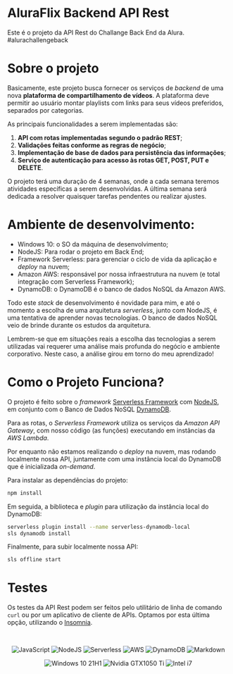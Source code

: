 # AluraFlix Backend API Rest

Este é o projeto da API Rest do Challange Back End da Alura. #alurachallengeback

# Sobre o projeto

Basicamente, este projeto busca fornecer os serviços de *backend* de uma nova **plataforma de compartilhamento de vídeos**. A plataforma deve permitir ao usuário montar playlists com links para seus vídeos preferidos, separados por categorias.

As principais funcionalidades a serem implementadas são:

1. **API com rotas implementadas segundo o padrão REST**;
2. **Validações feitas conforme as regras de negócio**;
3. **Implementação de base de dados para persistência das informações**;
4. **Serviço de autenticação para acesso às rotas GET, POST, PUT e DELETE**.

O projeto terá uma duração de 4 semanas, onde a cada semana teremos atividades específicas a serem desenvolvidas. A última semana será dedicada a resolver quaisquer tarefas pendentes ou realizar ajustes.

# Ambiente de desenvolvimento:

- Windows 10: o SO da máquina de desenvolvimento;
- NodeJS: Para rodar o projeto em Back End;
- Framework Serverless: para gerenciar o ciclo de vida da aplicação e *deploy* na nuvem;
- Amazon AWS: responsável por nossa infraestrutura na nuvem (e total integração com Serverless Framework);
- DynamoDB: o DynamoDB é o banco de dados NoSQL da Amazon AWS.

Todo este *stack* de desenvolvimento é novidade para mim, e até o momento a escolha de uma arquitetura *serverless*, junto com NodeJS, é uma tentativa de aprender novas tecnologias. O banco de dados NoSQL veio de brinde durante os estudos da arquitetura.

Lembrem-se que em situações reais a escolha das tecnologias a serem utilizadas vai requerer uma análise mais profunda do negócio e ambiente corporativo. Neste caso, a análise girou em torno do meu aprendizado!

# Como o Projeto Funciona?

O projeto é feito sobre o *framework* [Serverless Framework](https://www.serverless.com) com [NodeJS](https://nodejs.org), em conjunto com o Banco de Dados NoSQL [DynamoDB](https://aws.amazon.com/pt/dynamodb).

Para as rotas, o *Serverless Framework* utiliza os serviços da *Amazon API Gateway*, com nosso código (as funções) executando em instâncias da *AWS Lambda*.

Por enquanto não estamos realizando o *deploy* na nuvem, mas rodando localmente nossa API, juntamente com uma instância local do DynamoDB que é inicializada *on-demand*.

Para instalar as dependências do projeto:

```bash
npm install
```

Em seguida, a biblioteca e *plugin* para utilização da instância local do DynamoDB:

```bash
serverless plugin install --name serverless-dynamodb-local
sls dynamodb install
```

Finalmente, para subir localmente nossa API:

```bash
sls offline start
```

# Testes

Os testes da API Rest podem ser feitos pelo utilitário de linha de comando `curl` ou por um aplicativo de cliente de APIs. Optamos por esta última opção, utilizando o [Insomnia](https://insomnia.rest/).

<br/>
<p style="text-align: center;">
    <img src="https://img.shields.io/badge/JavaScript-F7DF1E?logo=javascript&logoColor=black" alt="JavaScript">
    <img src="https://img.shields.io/badge/Node.js-43853D?logo=node.js&logoColor=white" alt="NodeJS">
    <img src="https://img.shields.io/badge/Serverless-red?logo=serverless&logoColor=white" alt="Serverless">
    <img src="https://img.shields.io/badge/Amazon_AWS-232F3E?logo=amazon-aws&logoColor=white" alt="AWS">
    <img src="https://img.shields.io/badge/DynamoDB-232F3E?logo=amazon-dynamodb&logoColor=white" alt="DynamoDB">
    <img src="https://img.shields.io/badge/Markdown-000000?logo=markdown&logoColor=white" alt="Markdown">
</p>

<p style="text-align: center;">
    <img src="https://img.shields.io/badge/Windows-0078D6?logo=windows&logoColor=white" alt="Windows 10 21H1">
    <img src="https://img.shields.io/badge/NVIDIA-GTX1050_TI-76B900?logo=nvidia&logoColor=white" alt="Nvidia GTX1050 Ti">
    <img src="https://img.shields.io/badge/Intel-Core_i7_7th-0071C5?logo=intel&logoColor=white" alt="Intel i7">
</p>
